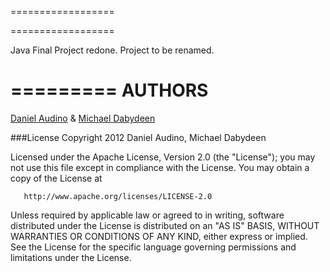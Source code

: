 ==================

==================

Java Final Project redone. Project to be renamed. 


=========
AUTHORS
=========

<a href="http://github.com/AudinoDaniel">Daniel Audino</a> & <a href="http://mdabydeen.github.com">Michael Dabydeen</a>

###License
   Copyright 2012 Daniel Audino, Michael Dabydeen

   Licensed under the Apache License, Version 2.0 (the "License");
   you may not use this file except in compliance with the License.
   You may obtain a copy of the License at

       http://www.apache.org/licenses/LICENSE-2.0

   Unless required by applicable law or agreed to in writing, software
   distributed under the License is distributed on an "AS IS" BASIS,
   WITHOUT WARRANTIES OR CONDITIONS OF ANY KIND, either express or implied.
   See the License for the specific language governing permissions and
   limitations under the License.
